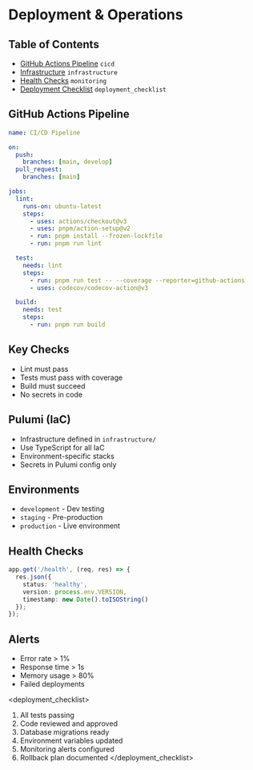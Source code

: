 # Deployment & Operations

## Table of Contents

- [GitHub Actions Pipeline](#cicd) `cicd`
- [Infrastructure](#infrastructure) `infrastructure`
- [Health Checks](#monitoring) `monitoring`
- [Deployment Checklist](#deployment_checklist) `deployment_checklist`

<cicd>

## GitHub Actions Pipeline

```yaml
name: CI/CD Pipeline

on:
  push:
    branches: [main, develop]
  pull_request:
    branches: [main]

jobs:
  lint:
    runs-on: ubuntu-latest
    steps:
      - uses: actions/checkout@v3
      - uses: pnpm/action-setup@v2
      - run: pnpm install --frozen-lockfile
      - run: pnpm run lint

  test:
    needs: lint
    steps:
      - run: pnpm run test -- --coverage --reporter=github-actions
      - uses: codecov/codecov-action@v3

  build:
    needs: test
    steps:
      - run: pnpm run build
```

## Key Checks

* Lint must pass
* Tests must pass with coverage
* Build must succeed
* No secrets in code

</cicd>

<infrastructure>

## Pulumi (IaC)

* Infrastructure defined in `infrastructure/`
* Use TypeScript for all IaC
* Environment-specific stacks
* Secrets in Pulumi config only

## Environments

* `development` - Dev testing
* `staging` - Pre-production
* `production` - Live environment

</infrastructure>

<monitoring>

## Health Checks

```typescript
app.get('/health', (req, res) => {
  res.json({
    status: 'healthy',
    version: process.env.VERSION,
    timestamp: new Date().toISOString()
  });
});
```

## Alerts

* Error rate > 1%
* Response time > 1s
* Memory usage > 80%
* Failed deployments

</monitoring>

<deployment_checklist>

1. All tests passing
2. Code reviewed and approved
3. Database migrations ready
4. Environment variables updated
5. Monitoring alerts configured
6. Rollback plan documented
</deployment_checklist>

